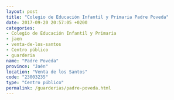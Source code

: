 ```yaml
---
layout: post
title: "Colegio de Educación Infantil y Primaria Padre Poveda"
date: 2017-09-20 20:57:05 +0200
categories:
- Colegio de Educación Infantil y Primaria
- jaen
- venta-de-los-santos
- Centro público
- guarderia
name: "Padre Poveda"
province: "Jaén"
location: "Venta de los Santos"
code: "23003235"
type: "Centro público"
permalink: /guarderias/padre-poveda.html
---
```

